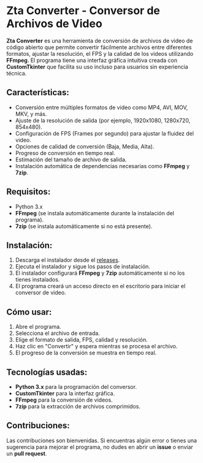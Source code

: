 # Zta Converter - Conversor de Archivos de Video

**Zta Converter** es una herramienta de conversión de archivos de video de código abierto que permite convertir fácilmente archivos entre diferentes formatos, ajustar la resolución, el FPS y la calidad de los videos utilizando **FFmpeg**. El programa tiene una interfaz gráfica intuitiva creada con **CustomTkinter** que facilita su uso incluso para usuarios sin experiencia técnica.

## Características:
- Conversión entre múltiples formatos de video como MP4, AVI, MOV, MKV, y más.
- Ajuste de la resolución de salida (por ejemplo, 1920x1080, 1280x720, 854x480).
- Configuración de FPS (Frames por segundo) para ajustar la fluidez del video.
- Opciones de calidad de conversión (Baja, Media, Alta).
- Progreso de conversión en tiempo real.
- Estimación del tamaño de archivo de salida.
- Instalación automática de dependencias necesarias como **FFmpeg** y **7zip**.

## Requisitos:
- Python 3.x
- **FFmpeg** (se instala automáticamente durante la instalación del programa).
- **7zip** (se instala automáticamente si no está presente).

## Instalación:
1. Descarga el instalador desde el [releases](#).
2. Ejecuta el instalador y sigue los pasos de instalación.
3. El instalador configurará **FFmpeg** y **7zip** automáticamente si no los tienes instalados.
4. El programa creará un acceso directo en el escritorio para iniciar el conversor de video.

## Cómo usar:
1. Abre el programa.
2. Selecciona el archivo de entrada.
3. Elige el formato de salida, FPS, calidad y resolución.
4. Haz clic en "Convertir" y espera mientras se procesa el archivo.
5. El progreso de la conversión se muestra en tiempo real.

## Tecnologías usadas:
- **Python 3.x** para la programación del conversor.
- **CustomTkinter** para la interfaz gráfica.
- **FFmpeg** para la conversión de videos.
- **7zip** para la extracción de archivos comprimidos.

## Contribuciones:
Las contribuciones son bienvenidas. Si encuentras algún error o tienes una sugerencia para mejorar el programa, no dudes en abrir un **issue** o enviar un **pull request**.
